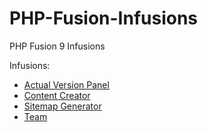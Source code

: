 # PHP-Fusion-Infusions
PHP Fusion 9 Infusions

Infusions:
 - [Actual Version Panel](https://github.com/RobiNN1/PHP-Fusion-Infusions/tree/master/infusions/actual_version_panel)
 - [Content Creator](https://github.com/RobiNN1/PHP-Fusion-Infusions/tree/master/infusions/content_creator)
 - [Sitemap Generator](https://github.com/RobiNN1/PHP-Fusion-Infusions/tree/master/infusions/sitemap)
 - [Team](https://github.com/RobiNN1/PHP-Fusion-Infusions/tree/master/infusions/team)